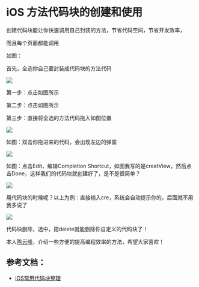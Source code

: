 # iOS 方法代码块的创建和使用

创建代码块能让你快速调用自己封装的方法，节省代码空间，节省开发效率，

而且每个页面都能调用

如图：

首先，全选你自己要封装成代码块的方法代码

![](media/1240-1.)


第一步：点击如图所示

第二步：点击如图所示

第三步：直接将全选的方法代码拖入如图位置

![](media/1240-1.)


如图：双击你拖进来的代码，会出现左边的弹窗

![](media/1240-1.)


如图：点击Edit，编辑Completion Shortcut，如图我写的是creatView，然后点击Done，这样我们的代码块就创建好了，是不是很简单？ 

![](media/1240-1.)


用代码块的时候呢？以上为例：直接输入cre，系统会自动提示你的，后面就不用我多说了

![](media/1240-1.)


代码块删除，选中，摁delete就能删除你自定义的代码块了！


本人[陈云峰](http://www.swift.cc)，介绍一些方便的提高编程效率的方法，希望大家喜欢！

## 参考文档：

* [iOS常用代码块整理](2.md)

